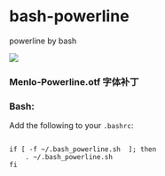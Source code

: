 bash-powerline
==============

powerline by bash


<img src="https://raw.githubusercontent.com/saligia2014/bash-powerline/master/images-folder/6A664866-CB9C-4416-9988-5E2A40581BB5.jpg" style="max-width:100%;" />

<h3>Menlo-Powerline.otf 字体补丁</h3>

<h3><a id="user-content-bash" class="anchor" href="#bash" aria-hidden="true"><span class="octicon octicon-link"></span></a>Bash:</h3>
<p>Add the following to your <code>.bashrc</code>:</p>
<pre><code>  
if [ -f ~/.bash_powerline.sh  ]; then
    . ~/.bash_powerline.sh
fi   
</code></pre>

